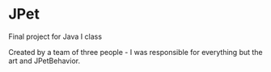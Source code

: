 # JPet
Final project for Java I class

Created by a team of three people - I was responsible for everything but the art and JPetBehavior.
